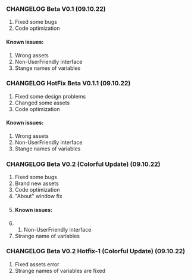 ### CHANGELOG Beta V0.1 (09.10.22)
1. Fixed some bugs
2. Code optimization
#### Known issues:
1. Wrong assets
2. Non-UserFriendly interface
3. Stange names of variables


### CHANGELOG HotFix Beta V0.1.1 (09.10.22)
1. Fixed some design problems
2. Changed some assets
3. Code optimization
#### Known issues:
1. Wrong assets
2. Non-UserFriendly interface
3. Stange names of variables


### CHANGELOG Beta V0.2 (Colorful Update) (09.10.22)
1. Fixed some bugs
2. Brand new assets
3. Code optimization
4. "About" window fix
5. #### Known issues:
1. 1. Non-UserFriendly interface
2. Strange name of variables


### CHANGELOG Beta V0.2 Hotfix-1 (Colorful Update) (09.10.22)
1. Fixed assets error
2. Strange names of variables are fixed
